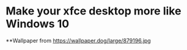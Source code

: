 # Make your xfce desktop more like Windows 10
**Wallpaper from https://wallpaper.dog/large/879196.jpg